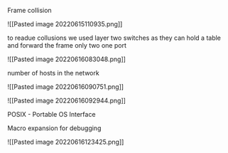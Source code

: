 Frame collision

![[Pasted image 20220615110935.png]]

to readue collusions we used layer two switches as they can hold a table and forward the frame only two one port

![[Pasted image 20220616083048.png]]

number of hosts in the network

![[Pasted image 20220616090751.png]]

![[Pasted image 20220616092944.png]]

POSIX - Portable OS Interface

Macro expansion for debugging

![[Pasted image 20220616123425.png]]

